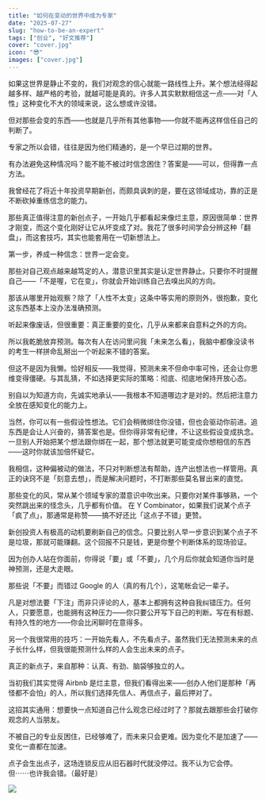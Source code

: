```yaml
---
title: "如何在变动的世界中成为专家"
date: "2025-07-27"
slug: "how-to-be-an-expert"
tags: ["创业", "好文推荐"]
cover: "cover.jpg"
icon: "😎"
images: ["cover.jpg"]
---
```

如果这世界是静止不变的，我们对观念的信心就能一路线性上升。某个想法经得起越多样、越严格的考验，就越可能是真的。许多人其实默默相信这一点——对「人性」这种变化不大的领域来说，这么想或许没错。



但对那些会变的东西——也就是几乎所有其他事物——你就不能再这样信任自己的判断了。



专家之所以会错，往往是因为他们精通的，是一个早已过期的世界。



有办法避免这种情况吗？能不能不被过时信念困住？答案是——可以，但得靠一点方法。



我曾经花了将近十年投资早期新创，而颇具讽刺的是，要在这领域成功，靠的正是不断砍掉重练信念的能力。



那些真正值得注意的新创点子，一开始几乎都看起来像烂主意，原因很简单：世界才刚变，而这个变化刚好让它从坏变成了对。我花了很多时间学会分辨这种「翻盘」，而这套技巧，其实也能套用在一切新想法上。



第一步，养成一种信念：世界一定会变。



那些对自己观点越来越笃定的人，潜意识里其实是认定世界静止。只要你不时提醒自己——「不是喔，它在变」，你就会开始训练自己去嗅出风的方向。



那该从哪里开始观察？除了「人性不太变」这条中等实用的原则外，很抱歉，变化这东西基本上没办法准确预测。



听起来像废话，但很重要：真正重要的变化，几乎从来都来自意料之外的方向。



所以我乾脆放弃预测。每次有人在访问里问我「未来怎么看」，我脑中都像没读书的考生一样拼命乱掰出一个听起来不错的答案。



但这不是因为我懒。恰好相反——我觉得，预测未来不但命中率可怜，还会让你思维变得僵硬。与其乱猜，不如选择更实际的策略：彻底、彻底地保持开放心态。



别自以为知道方向，先诚实地承认——我根本不知道哪边才是对的。然后把注意力全放在感知变化的能力上。



当然，你可以有一些假设性想法。它们会稍微绑住你没错，但也会驱动你前进。追东西是会让人兴奋的，猜答案也是。但你得非常有纪律，不让这些假设变成执念。
一旦别人开始把某个想法跟你绑在一起，那个想法就更可能变成你想相信的东西——这时你就该加倍怀疑它。



我相信，这种偏被动的做法，不只对判断想法有帮助，连产出想法也一样管用。真正的诀窍不是「刻意去想」，而是解决问题时，不打断那些莫名冒出来的直觉。



那些变化的风，常从某个领域专家的潜意识中吹出来。只要你对某件事够熟，一个突然跳出来的怪念头，几乎都有价值。
在 Y Combinator，如果我们说某个点子「疯了点」，那通常是称赞——搞不好还比「这点子不错」更赞。



新创投资人有极高的动机要刷新自己的信念。只要比别人早一步意识到某个点子不是垃圾，那就可能赚翻。这个回报不只是钱，更是你整个判断体系的现场验证。



因为创办人站在你面前，你得说「要」或「不要」，几个月后你就会知道你当时是神预测，还是大走眼。



那些说「不要」而错过 Google 的人（真的有几个），这笔帐会记一辈子。



凡是对想法要「下注」而非只评论的人，基本上都拥有这种自我纠错压力。任何人，只要愿意，也能拥有这种压力——你只要公开写下自己的判断。写在有标题、有持久性的地方——你会比闲聊时在意得多。



另一个我很常用的技巧：一开始先看人，不先看点子。虽然我们无法预测未来的点子长什么样，但我很能预测什么样的人会生出未来的点子。



真正的新点子，来自那种：认真、有劲、脑袋够独立的人。



当初我们其实觉得 Airbnb 是烂主意，但我们看得出来——创办人他们是那种「再怪都不会怕」的人，所以我们选择先信人、再信点子，最后押对了。



这招其实通用：想要快一点知道自己什么观念已经过时了？那就去跟那些会打破你观念的人当朋友。



不被自己的专业反困住，已经够难了，而未来只会更难。因为变化不是加速了——变化一直都在加速。



点子会生出点子，这场连锁反应从旧石器时代就没停过。我不认为它会停。
但⋯⋯也许我会错。（最好是）




![](https://prod-files-secure.s3.us-west-2.amazonaws.com/112d0858-5090-4d34-a606-b75eb8d65fd2/46476355-9cf3-4e99-9b7a-3531bc426380/1000202064.png?X-Amz-Algorithm=AWS4-HMAC-SHA256&X-Amz-Content-Sha256=UNSIGNED-PAYLOAD&X-Amz-Credential=ASIAZI2LB4665IJLXOTS%2F20250728%2Fus-west-2%2Fs3%2Faws4_request&X-Amz-Date=20250728T213243Z&X-Amz-Expires=3600&X-Amz-Security-Token=IQoJb3JpZ2luX2VjEG0aCXVzLXdlc3QtMiJIMEYCIQDj7JLbatVkMD8Px4xNaLOCjk%2FOrqfbubsikayMbdFfmAIhAJZ2XFyS5p4CQPeyLQaLCSSmwWeOR9LsrsFbSyN6%2FJQ5KogECJb%2F%2F%2F%2F%2F%2F%2F%2F%2F%2FwEQABoMNjM3NDIzMTgzODA1IgzQwBnloSYbIJUrwNMq3ANVK39Xp7DmxtU7p8za22Cmu61LjcWuvIXf2FPvrr%2FHrT2dAb5vduKqyU8sW7xQxJJsA7BrOnJ9xdcdYmMsAwvHtkCMpQqilG9K%2Fw90H8RLdBQs21N4%2Borzibi2g47bbevi52BUk3tVR971zec2v3IbsMI986UYMpdBmUtOkIbuPAmkp9RoiQKG%2FuOmHcGXwbOtvZD%2BhWQKhdTX6fPSS42QTkr%2BXPX2t8mM%2BnJ4oV2y4ZvkuqhuoRbemlKS61CgBhUPRyUClIjR4lhPDzmopjZc1qkk2yPBRwnPMGSLeAzM%2Fba1cZ5M2JCAu86vCE81AMZ6gVemck%2Br8AEelvO34RJDSPRv0WrrI8TwPeFUD2XStG6Hje%2F1Ais5zLINWyZGlrxY9ds3c8Ypd%2BDMZZYpqd5DvaJC%2B5FEtSbxpCpbV6BfatVbyK6LK38i3Q%2Fovb087t0tmuMB3XjVT1%2BWLHirF68G4nBNcHp76P2myxs41Hi%2FQPQLc34Tqa%2FSDsUj6%2BB79wf4vPFYzhTAVxxoj8Jw4kTknCPoQXCljwLLqm%2BtJR4gq12lMjkWajqX%2FqYLLfAOtI1tFIlutVYgPjpqSAtA751jnO91879P8onz9VSUZIt%2B1VUes5paz14r8JTOLjDxzJ%2FEBjqkAbgECel0ie%2BeF%2FmFL0EI1maJKlqNMScQfoPjIC7o%2BtZjDPqo8a3AizaVhJs5a4btqZrwvi0ZlgF8L05uULNJIFxHxavs%2Bzyb0enO8xMtLQmtAchsUAxz6z4L9FR3qWbZuiszeLucO99%2FTEF2Y%2FkUjHFu9%2BrNAEqm1YopxBtKxQhA6BiLKUChpgWSCukKO5FLbN7naWfJNjo5%2F93HXIllWRE9r4zc&X-Amz-Signature=885e0c5a7fd10e41255111e770e3fcb81c9c0ec3120e8e766ea4a91740e8befa&X-Amz-SignedHeaders=host&x-amz-checksum-mode=ENABLED&x-id=GetObject)

